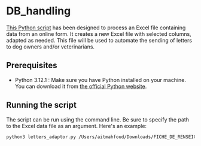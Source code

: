 # DB_handling

[This Python script](letters_adaptor.py) has been designed to process an Excel file containing data from an online form. It creates a new Excel file with selected columns, adapted as needed. This file will be used to automate the sending of letters to dog owners and/or veterinarians.

## Prerequisites

- Python 3.12.1 : Make sure you have Python installed on your machine. You can download it from [the official Python website](https://www.python.org/).

## Running the script

The script can be run using the command line. Be sure to specify the path to the Excel data file as an argument. Here's an example:

```bash 
python3 letters_adaptor.py /Users/aitmahfoud/Downloads/FICHE_DE_RENSEIGNEMENTS-4.xlsx
```
